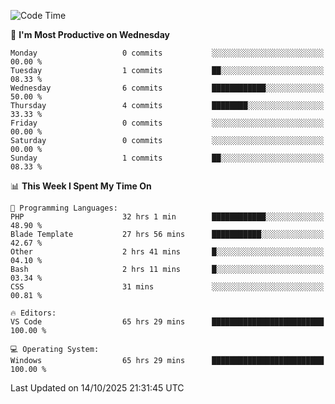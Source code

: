 <!--START_SECTION:waka-->
![Code Time](http://img.shields.io/badge/Code%20Time-6%2C134%20hrs%2012%20mins-blue)

📅 **I'm Most Productive on Wednesday** 

```text
Monday                   0 commits           ░░░░░░░░░░░░░░░░░░░░░░░░░   00.00 % 
Tuesday                  1 commits           ██░░░░░░░░░░░░░░░░░░░░░░░   08.33 % 
Wednesday                6 commits           ████████████░░░░░░░░░░░░░   50.00 % 
Thursday                 4 commits           ████████░░░░░░░░░░░░░░░░░   33.33 % 
Friday                   0 commits           ░░░░░░░░░░░░░░░░░░░░░░░░░   00.00 % 
Saturday                 0 commits           ░░░░░░░░░░░░░░░░░░░░░░░░░   00.00 % 
Sunday                   1 commits           ██░░░░░░░░░░░░░░░░░░░░░░░   08.33 % 
```


📊 **This Week I Spent My Time On** 

```text
💬 Programming Languages: 
PHP                      32 hrs 1 min        ████████████░░░░░░░░░░░░░   48.90 % 
Blade Template           27 hrs 56 mins      ███████████░░░░░░░░░░░░░░   42.67 % 
Other                    2 hrs 41 mins       █░░░░░░░░░░░░░░░░░░░░░░░░   04.10 % 
Bash                     2 hrs 11 mins       █░░░░░░░░░░░░░░░░░░░░░░░░   03.34 % 
CSS                      31 mins             ░░░░░░░░░░░░░░░░░░░░░░░░░   00.81 % 

🔥 Editors: 
VS Code                  65 hrs 29 mins      █████████████████████████   100.00 % 

💻 Operating System: 
Windows                  65 hrs 29 mins      █████████████████████████   100.00 % 
```


 Last Updated on 14/10/2025 21:31:45 UTC
<!--END_SECTION:waka-->
